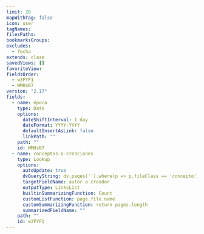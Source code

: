 ```yaml
---
limit: 20
mapWithTag: false
icon: user
tagNames: 
filesPaths: 
bookmarksGroups: 
excludes:
  - fecha
extends: clase
savedViews: []
favoriteView: 
fieldsOrder:
  - w3FYF1
  - WMHsB7
version: "2.17"
fields:
  - name: época
    type: Date
    options:
      dateShiftInterval: 1 day
      dateFormat: YYYY-YYYY
      defaultInsertAsLink: false
      linkPath: ""
    path: ""
    id: WMHsB7
  - name: conceptos-o-creaciones
    type: Lookup
    options:
      autoUpdate: true
      dvQueryString: dv.pages('').where(p => p.fileClass == 'concepto')
      targetFieldName: autor o creador
      outputType: LinksList
      builtinSummarizingFunction: Count
      customListFunction: page.file.name
      customSummarizingFunction: return pages.length
      summarizedFieldName: ""
    path: ""
    id: w3FYF1
---
```

